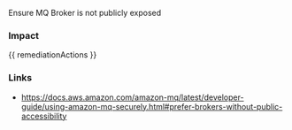 
Ensure MQ Broker is not publicly exposed

### Impact
<!-- Add Impact here -->

<!-- DO NOT CHANGE -->
{{ remediationActions }}

### Links
- https://docs.aws.amazon.com/amazon-mq/latest/developer-guide/using-amazon-mq-securely.html#prefer-brokers-without-public-accessibility


